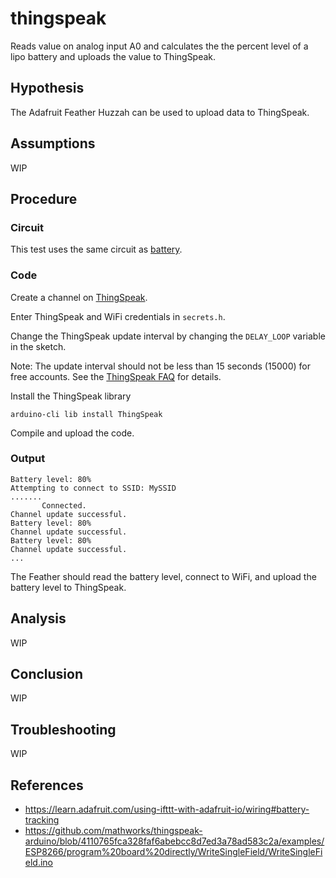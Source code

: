 # thingspeak

Reads value on analog input A0 and calculates the the percent level of a
lipo battery and uploads the value to ThingSpeak.

## Hypothesis

The Adafruit Feather Huzzah can be used to upload data to ThingSpeak.

## Assumptions

WIP

## Procedure

### Circuit

This test uses the same circuit as [battery](../battery).

### Code

Create a channel on [ThingSpeak](https://www.mathworks.com/help/thingspeak/getting-started-with-thingspeak.html).

Enter ThingSpeak and WiFi credentials in `secrets.h`.

Change the ThingSpeak update interval by changing the `DELAY_LOOP` variable in the sketch.

Note: The update interval should not be less than 15 seconds (15000) for free accounts.
See the [ThingSpeak FAQ](https://thingspeak.com/pages/license_faq) for details.

Install the ThingSpeak library

```shell
arduino-cli lib install ThingSpeak
```

Compile and upload the code.

### Output

```shell
Battery level: 80%
Attempting to connect to SSID: MySSID
.......
       Connected.
Channel update successful.
Battery level: 80%
Channel update successful.
Battery level: 80%
Channel update successful.
...
```

The Feather should read the battery level, connect to WiFi, and upload the
battery level to ThingSpeak.

## Analysis

WIP

## Conclusion

WIP

## Troubleshooting

WIP

## References
- https://learn.adafruit.com/using-ifttt-with-adafruit-io/wiring#battery-tracking
- https://github.com/mathworks/thingspeak-arduino/blob/4110765fca328faf6abebcc8d7ed3a78ad583c2a/examples/ESP8266/program%20board%20directly/WriteSingleField/WriteSingleField.ino
